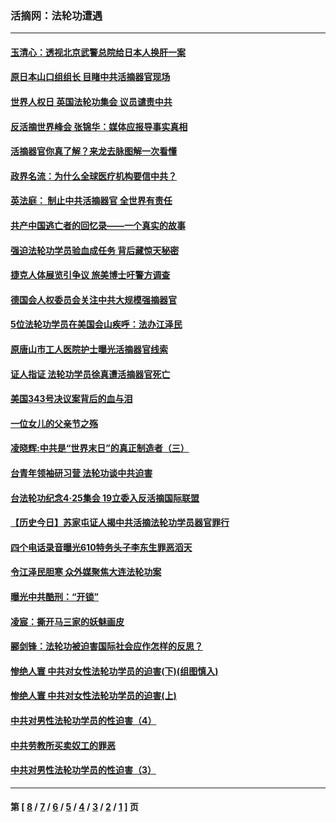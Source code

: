 ### 活摘网：法轮功遭遇
---
#### [玉清心：透视北京武警总院给日本人换肝一案](../../pages/nf5881/n13771978.md?06180430) 
#### [原日本山口组组长 目睹中共活摘器官现场](../../pages/nf5881/n13767360.md?06180430) 
#### [世界人权日 英国法轮功集会 议员谴责中共](../../pages/nf5881/n13431763.md?06180430) 
#### [反活摘世界峰会 张锦华：媒体应报导事实真相](../../pages/nf5881/n13278502.md?06180430) 
#### [活摘器官你真了解？来龙去脉图解一次看懂](../../pages/nf5881/n13013820.md?06180430) 
#### [政界名流：为什么全球医疗机构要信中共？](../../pages/nf5881/n11945479.md?06180430) 
#### [英法庭： 制止中共活摘器官 全世界有责任](../../pages/nf5881/n11330691.md?06180430) 
#### [共产中国逃亡者的回忆录——一个真实的故事](../../pages/nf5881/n10918649.md?06180430) 
#### [强迫法轮功学员验血成任务 背后藏惊天秘密](../../pages/nf5881/n4252384.md?06180430) 
#### [捷克人体展览引争议 旅美博士吁警方调查](../../pages/nf5881/n9429187.md?06180430) 
#### [德国会人权委员会关注中共大规模强摘器官](../../pages/nf5881/n8418950.md?06180430) 
#### [5位法轮功学员在美国会山疾呼：法办江泽民](../../pages/nf5881/n8101519.md?06180430) 
#### [原唐山市工人医院护士曝光活摘器官线索](../../pages/nf5881/n8076384.md?06180430) 
#### [证人指证 法轮功学员徐真遭活摘器官死亡](../../pages/nf5881/n8042467.md?06180430) 
#### [美国343号决议案背后的血与泪](../../pages/nf5881/n8020684.md?06180430) 
#### [一位女儿的父亲节之殇](../../pages/nf5881/n8014122.md?06180430) 
#### [凌晓辉:中共是“世界末日”的真正制造者（三）](../../pages/nf5881/n4210333.md?06180430) 
#### [台青年领袖研习营 法轮功谈中共迫害](../../pages/nf5881/n4141857.md?06180430) 
#### [台法轮功纪念4‧25集会 19立委入反活摘国际联盟](../../pages/nf5881/n4141821.md?06180430) 
#### [【历史今日】苏家屯证人揭中共活摘法轮功学员器官罪行](../../pages/nf5881/n4135912.md?06180430) 
#### [四个电话录音曝光610特务头子李东生罪恶滔天](../../pages/nf5881/n4040060.md?06180430) 
#### [令江泽民胆寒 众外媒聚焦大连法轮功案](../../pages/nf5881/n3932671.md?06180430) 
#### [曝光中共酷刑：“开锁”](../../pages/nf5881/n3889373.md?06180430) 
#### [凌宸：撕开马三家的妖魅画皮](../../pages/nf5881/n3849369.md?06180430) 
#### [郦剑锋：法轮功被迫害国际社会应作怎样的反思？](../../pages/nf5881/n3824560.md?06180430) 
#### [惨绝人寰 中共对女性法轮功学员的迫害(下)(组图慎入)](../../pages/nf5881/n3816285.md?06180430) 
#### [惨绝人寰 中共对女性法轮功学员的迫害(上)](../../pages/nf5881/n3815374.md?06180430) 
#### [中共对男性法轮功学员的性迫害（4）](../../pages/nf5881/n3769144.md?06180430) 
#### [中共劳教所买卖奴工的罪恶](../../pages/nf5881/n3769378.md?06180430) 
#### [中共对男性法轮功学员的性迫害（3）](../../pages/nf5881/n3768231.md?06180430) 

---
#### 第 [ [8](./8.md?06180430) / [7](./7.md?06180430) / [6](./6.md?06180430) / [5](./5.md?06180430) / [4](./4.md?06180430) / [3](./3.md?06180430) / [2](./2.md?06180430) / [1](./1.md?06180430) ] 页
